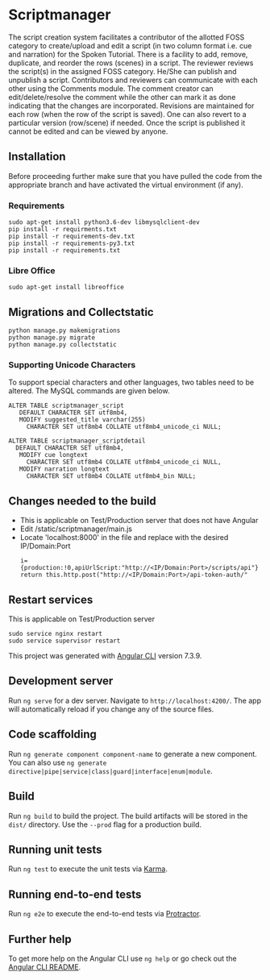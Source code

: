 # Scriptmanager

The script creation system facilitates a contributor of the allotted FOSS category to create/upload and edit a script (in two column format i.e. cue and narration) for the Spoken Tutorial. There is a facility to add, remove, duplicate, and reorder the rows (scenes) in a script. The reviewer reviews the script(s) in the assigned FOSS category. He/She can publish and unpublish a script. Contributors and reviewers can communicate with each other using the Comments module. The comment creator can edit/delete/resolve the comment while the other can mark it as done indicating that the changes are incorporated. Revisions are maintained for each row (when the row of the script is saved). One can also revert to a particular version (row/scene) if needed. Once the script is published it cannot be edited and can be viewed by anyone.

## Installation
Before proceeding further make sure that you have pulled the code from the appropriate branch and have activated the virtual environment (if any).

### Requirements
```
sudo apt-get install python3.6-dev libmysqlclient-dev
pip install -r requirments.txt
pip install -r requirements-dev.txt
pip install -r requirements-py3.txt
pip install -r requirements.txt
```

### Libre Office
```
sudo apt-get install libreoffice
```

## Migrations and Collectstatic
```
python manage.py makemigrations
python manage.py migrate
python manage.py collectstatic
```

### Supporting Unicode Characters
To support special characters and other languages, two tables need to be altered. The MySQL commands are given below.

```
ALTER TABLE scriptmanager_script
   DEFAULT CHARACTER SET utf8mb4,
   MODIFY suggested_title varchar(255)
     CHARACTER SET utf8mb4 COLLATE utf8mb4_unicode_ci NULL;
```

```
ALTER TABLE scriptmanager_scriptdetail
  DEFAULT CHARACTER SET utf8mb4,
   MODIFY cue longtext
     CHARACTER SET utf8mb4 COLLATE utf8mb4_unicode_ci NULL,
   MODIFY narration longtext
     CHARACTER SET utf8mb4 COLLATE utf8mb4_bin NULL;
```

## Changes needed to the build 
* This is applicable on Test/Production server that does not have Angular
* Edit /static/scriptmanager/main.js
* Locate 'localhost:8000' in the file and replace with the desired IP/Domain:Port
  ```
  i={production:!0,apiUrlScript:"http://<IP/Domain:Port>/scripts/api"}
  return this.http.post("http://<IP/Domain:Port>/api-token-auth/"
  ```

## Restart services
This is applicable on Test/Production server
```
sudo service nginx restart
sudo service supervisor restart
```

This project was generated with [Angular CLI](https://github.com/angular/angular-cli) version 7.3.9.

## Development server

Run `ng serve` for a dev server. Navigate to `http://localhost:4200/`. The app will automatically reload if you change any of the source files.

## Code scaffolding

Run `ng generate component component-name` to generate a new component. You can also use `ng generate directive|pipe|service|class|guard|interface|enum|module`.

## Build

Run `ng build` to build the project. The build artifacts will be stored in the `dist/` directory. Use the `--prod` flag for a production build.

## Running unit tests

Run `ng test` to execute the unit tests via [Karma](https://karma-runner.github.io).

## Running end-to-end tests

Run `ng e2e` to execute the end-to-end tests via [Protractor](http://www.protractortest.org/).

## Further help

To get more help on the Angular CLI use `ng help` or go check out the [Angular CLI README](https://github.com/angular/angular-cli/blob/master/README.md).
